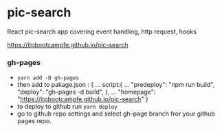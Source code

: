 # pic-search

React pic-search app covering event handling, http request, hooks

https://itpbootcampfe.github.io/pic-search

### gh-pages

- `yarn add -D gh-pages`
- then add to pakage.json :
  {
  ...
  script:{
  ...
  "predeploy": "npm run build",
  "deploy": "gh-pages -d build",
  },
  ...
  "homepage": "https://itpbootcampfe.github.io/pic-search"
  }
- to deploy to github run `yarn deploy`
- go to github repo settings and select gh-page branch fror your github pages repo.
